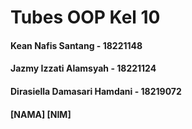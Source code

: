 # Tubes OOP Kel 10
#### Kean Nafis Santang - 18221148
#### Jazmy Izzati Alamsyah - 18221124
#### Dirasiella Damasari Hamdani - 18219072
#### [NAMA] [NIM]

